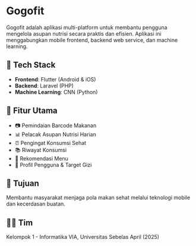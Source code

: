 # Gogofit

Gogofit adalah aplikasi multi-platform untuk membantu pengguna mengelola asupan nutrisi secara praktis dan efisien. Aplikasi ini menggabungkan mobile frontend, backend web service, dan machine learning.

## 🧩 Tech Stack

- **Frontend**: Flutter (Android & iOS)
- **Backend**: Laravel (PHP)
- **Machine Learning**: CNN (Python)

## 🎯 Fitur Utama

- 📷 Pemindaian Barcode Makanan
- 📊 Pelacak Asupan Nutrisi Harian
- ⏰ Pengingat Konsumsi Sehat
- 📚 Riwayat Konsumsi
- 🥗 Rekomendasi Menu
- 👤 Profil Pengguna & Target Gizi

## 🧠 Tujuan

Membantu masyarakat menjaga pola makan sehat melalui teknologi mobile dan kecerdasan buatan.

## 👨‍💻 Tim

Kelompok 1 - Informatika VIA, Universitas Sebelas April (2025)
